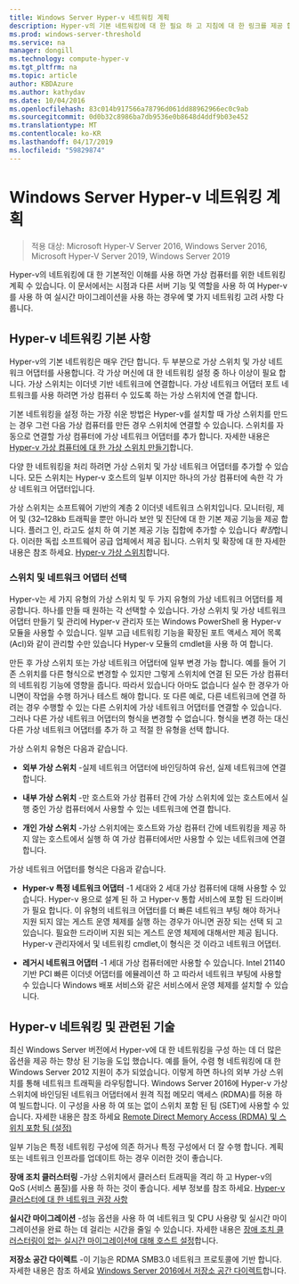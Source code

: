 ```yaml
---
title: Windows Server Hyper-v 네트워킹 계획
description: Hyper-v의 기본 네트워킹에 대 한 필요 하 고 지침에 대 한 링크를 제공 합니다. 무엇에 대해 설명 합니다.
ms.prod: windows-server-threshold
ms.service: na
manager: dongill
ms.technology: compute-hyper-v
ms.tgt_pltfrm: na
ms.topic: article
author: KBDAzure
ms.author: kathydav
ms.date: 10/04/2016
ms.openlocfilehash: 83c014b917566a78796d061dd88962966ec0c9ab
ms.sourcegitcommit: 0d0b32c8986ba7db9536e0b8648d4ddf9b03e452
ms.translationtype: MT
ms.contentlocale: ko-KR
ms.lasthandoff: 04/17/2019
ms.locfileid: "59829874"
---
```

# <a name="plan-for-hyper-v-networking-in-windows-server"></a>Windows Server Hyper-v 네트워킹 계획

>적용 대상: Microsoft Hyper-V Server 2016, Windows Server 2016, Microsoft Hyper-V Server 2019, Windows Server 2019
  
Hyper-v의 네트워킹에 대 한 기본적인 이해를 사용 하면 가상 컴퓨터를 위한 네트워킹 계획 수 있습니다. 이 문서에서는 시점과 다른 서버 기능 및 역할을 사용 하 여 Hyper-v를 사용 하 여 실시간 마이그레이션을 사용 하는 경우에 몇 가지 네트워킹 고려 사항 다룹니다.  
  
## <a name="hyper-v-networking-basics"></a>Hyper-v 네트워킹 기본 사항  
Hyper-v의 기본 네트워킹은 매우 간단 합니다. 두 부분으로 가상 스위치 및 가상 네트워크 어댑터를 사용합니다. 각 가상 머신에 대 한 네트워킹 설정 중 하나 이상이 필요 합니다. 가상 스위치는 이더넷 기반 네트워크에 연결합니다. 가상 네트워크 어댑터 포트 네트워크를 사용 하려면 가상 컴퓨터 수 있도록 하는 가상 스위치에 연결 합니다.  
  
기본 네트워킹을 설정 하는 가장 쉬운 방법은 Hyper-v를 설치할 때 가상 스위치를 만드는 경우 그런 다음 가상 컴퓨터를 만든 경우 스위치에 연결할 수 있습니다. 스위치를 자동으로 연결할 가상 컴퓨터에 가상 네트워크 어댑터를 추가 합니다. 자세한 내용은 [Hyper-v 가상 컴퓨터에 대 한 가상 스위치 만들기](../get-started/Create-a-virtual-switch-for-Hyper-V-virtual-machines.md)합니다.  
  
다양 한 네트워킹을 처리 하려면 가상 스위치 및 가상 네트워크 어댑터를 추가할 수 있습니다. 모든 스위치는 Hyper-v 호스트의 일부 이지만 하나의 가상 컴퓨터에 속한 각 가상 네트워크 어댑터입니다.  
  
가상 스위치는 소프트웨어 기반의 계층 2 이더넷 네트워크 스위치입니다. 모니터링, 제어 및 (32–128kb 트래픽을 뿐만 아니라 보안 및 진단에 대 한 기본 제공 기능을 제공 합니다.  플러그 인, 라고도 설치 하 여 기본 제공 기능 집합에 추가할 수 있습니다 *확장*합니다. 이러한 독립 소프트웨어 공급 업체에서 제공 됩니다. 스위치 및 확장에 대 한 자세한 내용은 참조 하세요. [Hyper-v 가상 스위치](../../hyper-v-virtual-switch/Hyper-V-Virtual-Switch.md)합니다.  
  
### <a name="switch-and-network-adapter-choices"></a>스위치 및 네트워크 어댑터 선택  
Hyper-v는 세 가지 유형의 가상 스위치 및 두 가지 유형의 가상 네트워크 어댑터를 제공합니다. 하나를 만들 때 원하는 각 선택할 수 있습니다. 가상 스위치 및 가상 네트워크 어댑터 만들기 및 관리에 Hyper-v 관리자 또는 Windows PowerShell 용 Hyper-v 모듈을 사용할 수 있습니다. 일부 고급 네트워킹 기능을 확장된 포트 액세스 제어 목록 (Acl)와 같이 관리할 수만 있습니다 Hyper-v 모듈의 cmdlet을 사용 하 여 합니다.  
  
만든 후 가상 스위치 또는 가상 네트워크 어댑터에 일부 변경 가능 합니다. 예를 들어 기존 스위치를 다른 형식으로 변경할 수 있지만 그렇게 스위치에 연결 된 모든 가상 컴퓨터의 네트워킹 기능에 영향을 줍니다.  따라서 있습니다 아마도 없습니다 실수 한 경우가 아니면이 작업을 수행 하거나 테스트 해야 합니다. 또 다른 예로, 다른 네트워크에 연결 하려는 경우 수행할 수 있는 다른 스위치에 가상 네트워크 어댑터를 연결할 수 있습니다. 그러나 다른 가상 네트워크 어댑터의 형식을 변경할 수 없습니다. 형식을 변경 하는 대신 다른 가상 네트워크 어댑터를 추가 하 고 적절 한 유형을 선택 합니다.  
  
가상 스위치 유형은 다음과 같습니다.  
  
-   **외부 가상 스위치** -실제 네트워크 어댑터에 바인딩하여 유선, 실제 네트워크에 연결 합니다.  
  
-   **내부 가상 스위치** -만 호스트와 가상 컴퓨터 간에 가상 스위치에 있는 호스트에서 실행 중인 가상 컴퓨터에서 사용할 수 있는 네트워크에 연결 합니다.  
  
-   **개인 가상 스위치** -가상 스위치에는 호스트와 가상 컴퓨터 간에 네트워킹을 제공 하지 않는 호스트에서 실행 하 여 가상 컴퓨터에서만 사용할 수 있는 네트워크에 연결 합니다.  
  
가상 네트워크 어댑터를 형식은 다음과 같습니다.  
  
-   **Hyper-v 특정 네트워크 어댑터** -1 세대와 2 세대 가상 컴퓨터에 대해 사용할 수 있습니다. Hyper-v 용으로 설계 된 하 고 Hyper-v 통합 서비스에 포함 된 드라이버가 필요 합니다. 이 유형의 네트워크 어댑터를 더 빠른 네트워크 부팅 해야 하거나 지원 되지 않는 게스트 운영 체제를 실행 하는 경우가 아니면 권장 되는 선택 되 고 있습니다. 필요한 드라이버 지원 되는 게스트 운영 체제에 대해서만 제공 됩니다. Hyper-v 관리자에서 및 네트워킹 cmdlet,이 형식은 것 이라고 네트워크 어댑터.  
  
-   **레거시 네트워크 어댑터** -1 세대 가상 컴퓨터에만 사용할 수 있습니다. Intel 21140 기반 PCI 빠른 이더넷 어댑터를 에뮬레이션 하 고 따라서 네트워크 부팅에 사용할 수 있습니다 Windows 배포 서비스와 같은 서비스에서 운영 체제를 설치할 수 있습니다.  
  
## <a name="hyper-v-networking-and-related-technologies"></a>Hyper-v 네트워킹 및 관련된 기술  
최신 Windows Server 버전에서 Hyper-v에 대 한 네트워킹을 구성 하는 데 더 많은 옵션을 제공 하는 향상 된 기능을 도입 했습니다. 예를 들어, 수렴 형 네트워킹에 대 한 Windows Server 2012 지원이 추가 되었습니다. 이렇게 하면 하나의 외부 가상 스위치를 통해 네트워크 트래픽을 라우팅합니다. Windows Server 2016에 Hyper-v 가상 스위치에 바인딩된 네트워크 어댑터에서 원격 직접 메모리 액세스 (RDMA)를 허용 하 여 빌드합니다. 이 구성을 사용 하 여 또는 없이 스위치 포함 된 팀 (SET)에 사용할 수 있습니다. 자세한 내용은 참조 하세요 [Remote Direct Memory Access &#40;RDMA&#41; 및 스위치 포함 팀 &#40;설정&#41;](../../hyper-v-virtual-switch/RDMA-and-Switch-Embedded-Teaming.md)  
  
일부 기능은 특정 네트워킹 구성에 의존 하거나 특정 구성에서 더 잘 수행 합니다. 계획 또는 네트워크 인프라를 업데이트 하는 경우 이러한 것이 좋습니다.  
  
**장애 조치 클러스터링** -가상 스위치에서 클러스터 트래픽을 격리 하 고 Hyper-v의 QoS (서비스 품질)를 사용 하 하는 것이 좋습니다. 세부 정보를 참조 하세요. [Hyper-v 클러스터에 대 한 네트워크 권장 사항](https://technet.microsoft.com/library/dn550728.aspx)  
  
**실시간 마이그레이션** -성능 옵션을 사용 하 여 네트워크 및 CPU 사용량 및 실시간 마이그레이션을 완료 하는 데 걸리는 시간을 줄일 수 있습니다. 자세한 내용은 [장애 조치 클러스터링이 없는 실시간 마이그레이션에 대해 호스트 설정](../deploy/set-up-hosts-for-live-migration-without-failover-clustering.md)합니다.  
  
**저장소 공간 다이렉트** -이 기능은 RDMA SMB3.0 네트워크 프로토콜에 기반 합니다. 자세한 내용은 참조 하세요 [Windows Server 2016에서 저장소 공간 다이렉트](../../../storage/storage-spaces/storage-spaces-direct-overview.md)합니다.